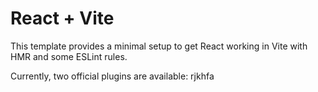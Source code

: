 # React + Vite

This template provides a minimal setup to get React working in Vite with HMR and some ESLint rules.

Currently, two official plugins are available:
rjkhfa